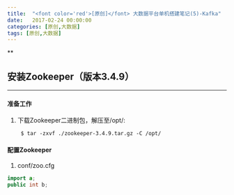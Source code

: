 ```yaml
---
title:  "<font color='red'>[原创]</font> 大数据平台单机搭建笔记(5)-Kafka"
date:   2017-02-24 00:00:00
categories: [原创,大数据]
tags: [原创,大数据]
---
```


**

## 安装Zookeeper（版本3.4.9）
---

#### 准备工作 
1. 下载Zookeeper二进制包，解压至/opt/:

		$ tar -zxvf ./zookeeper-3.4.9.tar.gz -C /opt/

#### 配置Zookeeper
1. conf/zoo.cfg

```java
import a;
public int b;
```

